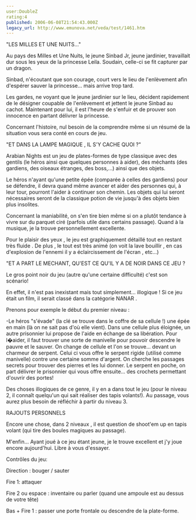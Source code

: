 ```yaml
---
user:DoubleZ
rating:4
published: 2006-06-08T21:54:43.000Z
legacy_url: http://www.emunova.net/veda/test/1461.htm
---
```

"LES MILLES ET UNE NUITS..."  

  

Au pays des Milles et Une Nuits, le jeune Sinbad Jr, jeune jardinier, travaillait dur sous les yeux de la princesse Leila. Soudain, celle-ci se fit capturer par un dragon.  

Sinbad, n'écoutant que son courage, court vers le lieu de l'enlèvement afin d'espérer sauver la princesse... mais arrive trop tard.  

Les gardes, ne voyant que le jeune jardinier sur le lieu, décident rapidement de le désigner coupable de l'enlèvement et jettent le jeune Sinbad au cachot. Maintenant pour lui, il est l'heure de s'enfuir et de prouver son innocence en partant délivrer la princesse.  

  

Concernant l'histoire, nul besoin de la comprendre même si un résumé de la situation vous sera conté en cours de jeu.  

  

"ET DANS LA LAMPE MAGIQUE , IL S'Y CACHE QUOI ?"  

  

Arabian Nights est un jeu de plates-formes de type classique avec des gentils (le héros ainsi que quelques personnes à aider), des méchants (des gardiens, des oiseaux étranges, des boss,...) ainsi que des objets.  

Le héros n'ayant qu'une petite épée (comparée à celles des gardiens) pour se défendre, il devra quand même avancer et aider des personnes qui, à leur tour, pourront l'aider à continuer son chemin. Les objets qui lui seront nécessaires seront de la classique potion de vie jusqu'à des objets bien plus insolites.  

Concernant la maniabilité, on s'en tire bien même si on a plutôt tendance à vivre sur du parquet ciré (parfois utile dans certains passage). Quand à la musique, je la trouve personnellement excellente.  

Pour le plaisir des yeux , le jeu est graphiquement détaillé tout en restant très fluide . De plus , le tout est très animé (on voit la lave bouillir , en cas d'explosion de l'ennemi il y a éclaircissement de l'écran , etc...)  

  

"ET A PART LE MECHANT, QU'EST CE QU'IL Y A DE NOIR DANS CE JEU ?  

  

Le gros point noir du jeu (autre qu'une certaine difficulté) c'est son scénario!  

En effet, il n'est pas inexistant mais tout simplement... illogique ! Si ce jeu était un film, il serait classé dans la catégorie NANAR .  

Prenons pour exemple le début du premier niveau :  

-Le héros "s'évade" (la clé se trouve dans le coffre de sa cellule !) une épée en main (là on ne sait pas d'où elle vient). Dans une cellule plus éloignée, un autre prisonnier lui propose de l'aide en échange de sa libération. Pour l�aider, il faut trouver une sorte de manivelle pour pouvoir descendre le pauvre et le sauver. On change de cellule et l'on se trouve... devant un charmeur de serpent. Celui ci vous offre le serpent rigide (utilisé comme manivelle) contre une certaine somme d'argent. On cherche les passages secrets pour trouver des pierres et les lui donner. Le serpent en poche, on part délivrer le prisonnier qui vous offre ensuite... des crochets permettant d'ouvrir des portes!  

Des choses illogiques de ce genre, il y en a dans tout le jeu (pour le niveau 2, il connaît quelqu'un qui sait réaliser des tapis volants!). Au passage, vous aurez plus besoin de réfléchir à partir du niveau 3\.  

  

RAJOUTS PERSONNELS  

  

Encore une chose, dans 2 niveaux , il est question de shoot'em up en tapis volant (qui tire des boules magiques au passage).  

  

M'enfin... Ayant joué à ce jeu étant jeune, je le trouve excellent et j'y joue encore aujourd'hui. Libre à vous d'essayer.  

  

  

Contrôles du jeu:  

Direction : bouger / sauter  

Fire 1: attaquer  

Fire 2 ou espace : inventaire ou parler (quand une ampoule est au dessus de votre tête)  

Bas + Fire 1 : passer une porte frontale ou descendre de la plate-forme.